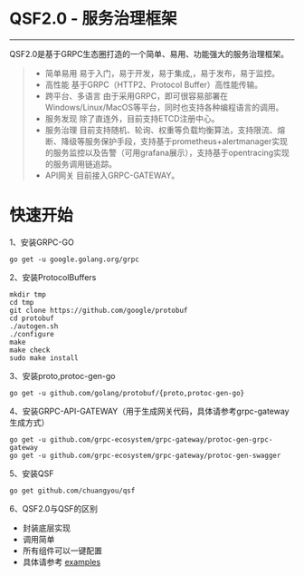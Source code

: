 # QSF2.0 - 服务治理框架

------

QSF2.0是基于GRPC生态圈打造的一个简单、易用、功能强大的服务治理框架。

> * 简单易用
        易于入门，易于开发，易于集成,，易于发布，易于监控。
> * 高性能
        基于GRPC（HTTP2、Protocol Buffer）高性能传输。
> * 跨平台、多语言
        由于采用GRPC，即可很容易部署在Windows/Linux/MacOS等平台，同时也支持各种编程语言的调用。
> * 服务发现
        除了直连外，目前支持ETCD注册中心。
> * 服务治理
        目前支持随机、轮询、权重等负载均衡算法，支持限流、熔断、降级等服务保护手段，支持基于prometheus+alertmanager实现的服务监控以及告警（可用grafana展示），支持基于opentracing实现的服务调用链追踪。
> * API网关
        目前接入GRPC-GATEWAY。
# 快速开始
1、安装GRPC-GO

    go get -u google.golang.org/grpc

2、安装ProtocolBuffers

    mkdir tmp
    cd tmp
    git clone https://github.com/google/protobuf
    cd protobuf
    ./autogen.sh
    ./configure
    make
    make check
    sudo make install
    
3、安装proto,protoc-gen-go

    go get -u github.com/golang/protobuf/{proto,protoc-gen-go}

4、安装GRPC-API-GATEWAY（用于生成网关代码，具体请参考grpc-gateway生成方式）

    go get -u github.com/grpc-ecosystem/grpc-gateway/protoc-gen-grpc-gateway
    go get -u github.com/grpc-ecosystem/grpc-gateway/protoc-gen-swagger

5、安装QSF

    go get github.com/chuangyou/qsf
    
6、QSF2.0与QSF的区别

 - 封装底层实现
 - 调用简单
 - 所有组件可以一键配置
 - 具体请参考  [examples][1]

  [1]: https://github.com/chuangyou/qsf/tree/master/examples
